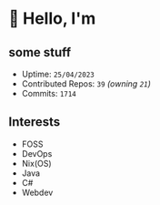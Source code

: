 # 👋 Hello, I'm 

## some stuff

- Uptime: `25/04/2023`
- Contributed Repos: `39` *(owning `21`)*
- Commits: `1714`

## Interests

- FOSS
- DevOps
- Nix(OS)
- Java
- C#
- Webdev

